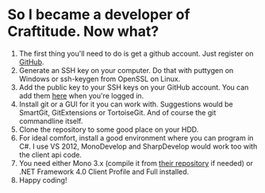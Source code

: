 So I became a developer of Craftitude. Now what?
================================================

1. The first thing you'll need to do is get a github account. Just register on [GitHub](https://github.com/).
2. Generate an SSH key on your computer. Do that with puttygen on Windows or ssh-keygen from OpenSSL on Linux.
3. Add the public key to your SSH keys on your GitHub account. You can add them [here](https://github.com/settings/ssh) when you're logged in.
4. Install git or a GUI for it you can work with. Suggestions would be SmartGit, GitExtensions or TortoiseGit. And of course the git commandline itself.
5. Clone the repository to some good place on your HDD.
6. For ideal comfort, install a good environment where you can program in C#. I use VS 2012, MonoDevelop and SharpDevelop would work too with the client api code.
7. You need either Mono 3.x (compile it from [their repository](https://github.com/mono/mono) if needed) or .NET Framework 4.0 Client Profile and Full installed.
8. Happy coding!